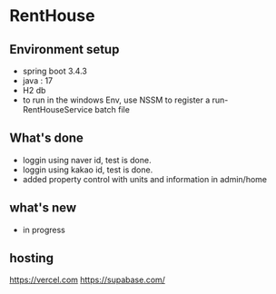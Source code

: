 # RentHouse

## Environment setup

- spring boot 3.4.3
- java : 17
- H2 db
- to run in the windows Env, use NSSM to register a run-RentHouseService batch file

## What's done

- loggin using naver id, test is done.
- loggin using kakao id, test is done.
- added property control with units and information in admin/home

## what's new

- in progress

## hosting

https://vercel.com
https://supabase.com/
